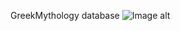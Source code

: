 GreekMythology database
![Image alt](https://github.com/zlata-katkina/gmdb/raw/main/src/main/resources/db_scheme.png)
